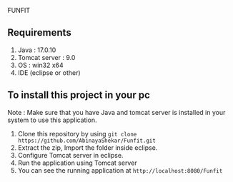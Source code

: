 FUNFIT
## Requirements
1. Java            :    17.0.10
2. Tomcat server   :    9.0
3. OS              :    win32 x64
4. IDE (eclipse or other) 

## To install this project in your pc
Note : Make sure that you have Java and tomcat server is  installed in your system to use this application.

1. Clone this repository by using `git clone https://github.com/AbinayaShekar/Funfit.git`
2. Extract the zip, Import the folder inside eclipse.
3. Configure Tomcat server in eclipse.
4. Run the application using Tomcat server
5. You can see the running application at `http://localhost:8080/Funfit`

